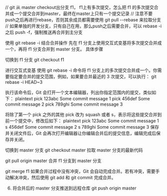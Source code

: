 // git 从 master checkout出分支 f1， f1上有多次提交，怎么把 f1 的多次提交合并成一个提交合并到master，最终在master上只有一个提交记录
// 注意不要push之后再进行rebase，否则其余成员都需要使用 git pull --rebase 来拉取分支
// 如果单独的开发分支，只有自己在用，那么push之后需要合并，可以 rebase -i 之后 push -f，强制推送再合并到主分支

使用 git rebase -i 结合合并操作
先在 f1 分支上使用交互式变基将多次提交合并成一个，再将 f1 分支合并到 master 分支。
具体步骤
 
切换到 f1 分支
git checkout f1

进行交互式变基
使用 git rebase -i 命令将 f1 分支上的多次提交合并成一个。你需要指定要合并的提交范围，例如，如果要合并最近的 3 次提交，可以执行：
git rebase -i HEAD~3

执行该命令后，Git 会打开一个文本编辑器，列出你指定范围内的提交，类似如下：
plaintext
pick 123abc Some commit message 1
pick 456def Some commit message 2
pick 789ghi Some commit message 3

将除了第一个 pick 之外的其他 pick 改为 squash 或者 s，表示将这些提交合并到前一个提交中，修改后如下：
plaintext
pick 123abc Some commit message 1
s 456def Some commit message 2
s 789ghi Some commit message 3
保存并关闭文件后，Git 会再次打开编辑器让你编辑合并后的提交信息，编辑完成后保存并关闭。

切换到 master 分支
git checkout master
拉取 master 分支的最新代码

git pull origin master
合并 f1 分支到 master 分支

git merge f1
如果合并过程中没有冲突，Git 会自动完成合并。若有冲突，需要手动解决冲突，然后使用 git add 和 git commit 完成合并。

6. 将合并后的 master 分支推送到远程仓库
git push origin master

